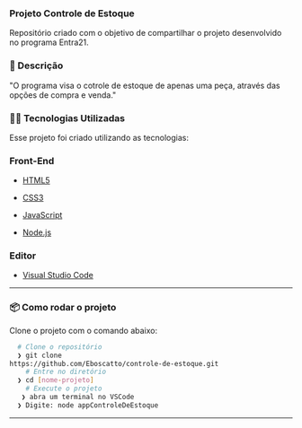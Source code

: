 ### Projeto Controle de Estoque
Repositório criado com o objetivo de compartilhar o projeto desenvolvido no programa Entra21. 
### :rocket: Descrição
"O programa visa o cotrole de estoque de apenas uma peça, através das opções de compra e venda."

### 👨‍💻️ Tecnologias Utilizadas
Esse projeto foi criado utilizando as tecnologias:
### Front-End
- [HTML5](https://www.w3schools.com/html/)

- [CSS3](https://www.w3schools.com/css/)

- [JavaScript](https://www.javascript.com/)

- [Node.js](https://nodejs.org/en/download)

### Editor
- [Visual Studio Code](https://code.visualstudio.com/)
---
### 📦️ Como rodar o projeto
Clone o projeto com o comando abaixo:
```bash
  # Clone o repositório
  ❯ git clone 
https://github.com/Eboscatto/controle-de-estoque.git
	# Entre no diretório
  ❯ cd [nome-projeto]
	# Execute o projeto
   ❯ abra um terminal no VSCode
  ❯ Digite: node appControleDeEstoque
```
---
